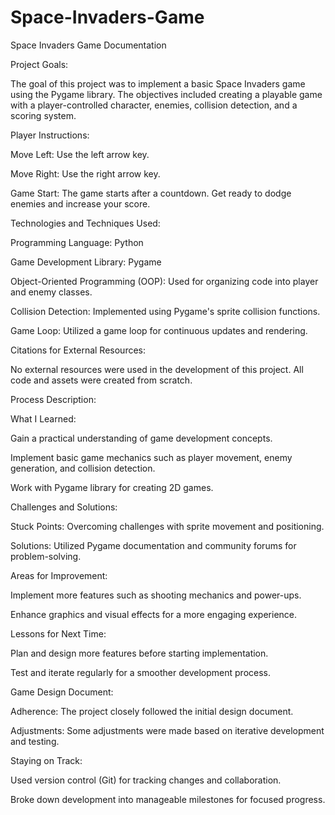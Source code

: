 # Space-Invaders-Game
Space Invaders Game Documentation 

Project Goals: 

The goal of this project was to implement a basic Space Invaders game using the Pygame library. The objectives included creating a playable game with a player-controlled character, enemies, collision detection, and a scoring system. 

Player Instructions: 

Move Left: Use the left arrow key. 

Move Right: Use the right arrow key. 

Game Start: The game starts after a countdown. Get ready to dodge enemies and increase your score. 

Technologies and Techniques Used: 

Programming Language: Python 

Game Development Library: Pygame 

Object-Oriented Programming (OOP): Used for organizing code into player and enemy classes. 

Collision Detection: Implemented using Pygame's sprite collision functions. 

Game Loop: Utilized a game loop for continuous updates and rendering. 

Citations for External Resources: 

No external resources were used in the development of this project. All code and assets were created from scratch. 

Process Description: 

What I Learned: 

Gain a practical understanding of game development concepts. 

Implement basic game mechanics such as player movement, enemy generation, and collision detection. 

Work with Pygame library for creating 2D games. 

Challenges and Solutions: 

Stuck Points: Overcoming challenges with sprite movement and positioning. 

Solutions: Utilized Pygame documentation and community forums for problem-solving. 

Areas for Improvement: 

Implement more features such as shooting mechanics and power-ups. 

Enhance graphics and visual effects for a more engaging experience. 

Lessons for Next Time: 

Plan and design more features before starting implementation. 

Test and iterate regularly for a smoother development process. 

Game Design Document: 

Adherence: The project closely followed the initial design document. 

Adjustments: Some adjustments were made based on iterative development and testing. 

Staying on Track: 

Used version control (Git) for tracking changes and collaboration. 

Broke down development into manageable milestones for focused progress. 
